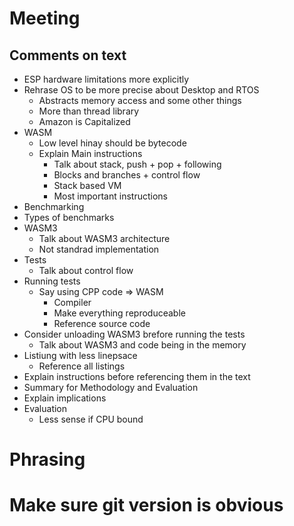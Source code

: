 # Meeting

## Comments on text

- ESP hardware limitations more explicitly
- Rehrase OS to be more precise about Desktop and RTOS
  - Abstracts memory access and some other things
  - More than thread library
  - Amazon is Capitalized
- WASM
  - Low level hinay should be bytecode
  - Explain Main instructions
    - Talk about stack, push + pop + following
    - Blocks and branches + control flow
    - Stack based VM
    - Most important instructions
- Benchmarking
- Types of benchmarks
- WASM3
  - Talk about WASM3 architecture
  - Not standrad implementation
- Tests
  - Talk about control flow
- Running tests
  - Say using CPP code => WASM
    - Compiler
    - Make everything reproduceable
    - Reference source code
- Consider unloading WASM3 brefore running the tests
  - Talk about WASM3 and code being in the memory
- Listiung with less linepsace
  - Reference all listings
- Explain instructions before referencing them in the text
- Summary for Methodology and Evaluation
- Explain implications
- Evaluation
  - Less sense if CPU bound

# Phrasing

# Make sure git version is obvious
